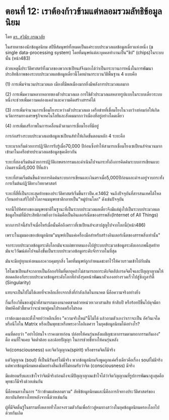 ตอนที่ 12: เราต้องก้าวข้ามแต่หลอมรวมลัทธิข้อมูลนิยม
===
โดย [ดร. สุวินัย ภรณวลัย](https://www.facebook.com/suvinaip/posts/2412198755483918)

ในสายตาของนักข้อมูลนิยม​ สปีซีส์มนุษย์ทั้งหมดเป็นแค่ระบบประมวลผลข้อมูลเดี่ยวแห่งหนึ่ง​ (a​ single data-processing system)​ โดยที่มนุษย์แต่ละบุคคลทำงานเป็น​"ชิป" (chips)​ในระบบนั้น​ (หน้า​483)

ด้วยเหตุนี้​ประวัติศาสตร์ทั้งมวลของพวกเซเปียนส์จึงมองได้ว่าเป็น​ กระบวนการหนึ่งในการพัฒนาประสิทธิภาพ​ของระบบประมวลผลข้อมูลเดี่ยวนี้​ โดยผ่านกระบวนวิธีพื้นฐาน​ 4​ แบบคือ

(1) การเพิ่มจำนวนประมวลผล
เมืองที่มีพลเมืองมากยิ่งมีพลังการประมวลผลมาก

(2) การเพิ่มความหลากหลายของตัวประมวลผล
การใช้ตัวประมวลผลหลายรูปแบบในระบบเดี่ยวระบบหนึ่งจะช่วยเพิ่มความคล่องแคล่วและความคิดสร้างสรรค์ได้

(3) การเพิ่มจำนวนการเชื่อมโยงระหว่างตัวประมวลผล
เครือข่ายที่เชื่อมโยงในวงกว้างย่อมก่อให้เกิดนวัตกรรมทางเศรษฐกิจ​เทคโนโลยีและสังคมมากกว่าเมืองที่อยู่อย่างโดดเดี่ยว

(4) การเพิ่มเสรีภาพในการเคลื่อนตัวตามการเชื่อมโยงที่มีอยู่

การก่อสร้างระบบประมวลผลข้อมูลเซเปียนส์ทำให้เกิดขั้นตอนหลัก​ 4​ ระยะคือ

ระยะแรก​เริ่มด้วยการปฏิวัติการรับรู้เมื่อ​70,000 ปีก่อน​ ซึ่งทำให้สามารถเชื่อมโยงเซเปียนส์จำนวนมากเข้ามาในเครือข่ายประมวลผลข้อมูลชุดเดียวกัน

ระยะที่สองเริ่มต้นด้วยการปฏิวัติเกษตรกรรมและดำเนินไปจนกระทั่งถึงการคิดค้นระบบการเขียนแบะเงินตราเมื่อ​ 5,000 ปีที่แล้ว

ระยะที่สามเริ่มต้นขึ้นด้วยการคิดค้นระบบการเขียนและเงินตราเมื่อ​ ​5,000​ปีก่อนและดำรงอยู่จวบกระทั่งการเริ่มต้นปฏิวัติทางวิทยาศาสตร์

ระยะที่สี่ที่เป็นระยะสุดท้ายของประวัติศาสตร์เริ่มขึ้นราวปี​ค.ศ.​1462 จนถึงปัจจุบันที่สารสนเทศได้ไหลเวียนอย่างเสรีไปทั่วโลก​จนมนุษยชาติกลายเป็น​"หมู่บ้านโลก" ดังเช่นปัจจุบัน

จากนี้ไปทิศทางของมนุษยชาติในฐานะที่เป็นระบบประมวลผลเดี๋ยว​จึงมีแต่มุ่งไปเป็นระบบประมวลผลข้อมูลใหม่ที่มีประสิทธิภาพยิ่งกว่าเดิม​คือเป็นอินเตอร์เน็ตของสรรพสิ่ง​ (Internet​ of​ All Things)

หากภารกิจนี้สำเร็จเมื่อไหร่​เมื่อนั้นคือถึงคราวที่​เซเปียนส์จะสาปสูญไปจากโลกนี้​ (หน้า​486)

เพราะในมุมมองของข้อมูลนิยม​ "มนุษย์เป็นแค่เครื่องมือสำหรับสร้างอินเตอร์เน็ตของสรรพสิ่งเท่านั้น"

จากระบบประมวลข้อมูลระดับโลก​มันจะแผ่ขยายตนเองไปสู่ระบบประมวลข้อมูลระดับเอกภพนี้​ สุดท้ายมันจะวิวัฒน์ต่อไปจนถึงขั้นเป็นระบบประมวลข้อมูลระดับจักรวาลในที่สุด

มันจะมีอยู่ทุกแห่งหนและควบคุมทุกสิ่ง​ โดยที่มนุษย์ถูกกำหนดชะตาไว้ให้ควบรวมเข้าไปกับมัน

โฮโมเซเปียนส์จะกลายเป็นอัลกอริทึมที่ตกยุค​ถ้าไม่สามารถยกระดับจิต​อัปเกรดจิตใจและปัญญาญาณให้สอดคล้องกับระบบประมวลข้อมูลระดับโลกที่กำลังรุดหน้าพัฒนาตัวเองอย่างรวดเร็วไปสู่​ซิงกูลาริตี้ (Singularity)​

แทบจะเป็นไปไม่ได้เลยที่จะหลีกเลี่ยงจากสิ่งที่กำลังเกิดในอนาคต นี่คือความจริงอย่างยิ่ง

กึ๋นเรื่องวิชั่นของผู้นำที่สามารถมองอนาคตขาดด้วยหน่วยเวลาสามสิบ ห้าสิบปี หรือร้อยปีขึ้นไปดุจมีตาทิพย์คือตัวชี้ขาดว่าจะนำพาผู้คนไปรอดหรือไม่รอด

เราต้องมองและตั้งโจทย์ว่าหลีกเลี่ยง "ความจริงใหม่"นี้ไม่ได้ แล้วถามตัวเองว่าเราจะเป็น อัศวินเจได หรือนีโอใน Matrix หรือเป็นพุทธะหรือพระอวโลกิเตศวร ในยุคข้อมูลนิยมได้อย่างไร?

คนที่ตอบว่า "อย่าไปสนใจ เราคงตายก่อน ปล่อยให้คนรุ่นหลังเผชิญชะตากรรมตามยถากรรมกันเอง" คือ คนที่ใจแคบ จิตต่ำต้อย และด้อยปัญญา ในการช่วยชี้ทางให้คนรุ่นหลัง

จิต​(consciousness)​ และจิตวิญญาณ​(spirit)​ ​หรือธรรมจิตก็มีจริง​

แต่วิญญาณ (soul)​ ที่เป็นนิรันดร์ไม่มีจริง​ พวกข้อมูลนิยมจึงพูดถูกแค่ครึ่งเดียวคือ​เรื่อง​ soul​ ไม่มีจริง​ แต่​พวกข้อมูลนิยมหลงผิดอย่างสิ้นเชิงที่ไม่ยอมรับว่า​จิต​ (consciousness)​ มีจริง

มีแต่ยอมรับและเข้าใจว่าจิตมีจริงก่อน​ ถึงจะมีปัญญาญาณเข้าใจได้ว่า​จิตวิญญาณ​ที่รูปการพัฒนาสูงสุดคือ​พุทธะ​ก็มีจริงด้วยเช่นกัน

นี่คือหนทางในการ "ก้าวข้ามแต่หลอมรวม" ลัทธิข้อมูลนิยม​ และนี่คือภารกิจทางประวัติศาสตร์ของสถาบันทิศทางไทยหลังจากนี้ด้วยเช่นกัน

ผู้ที่มีจิตตื่นรู้ในธรรมทั้งหลายทั่วโลก​ จงรวมตัวกันเพื่อก้าวสู่หนทางสว่างในยุคข้อมูลนิยมครองโลกไปด้วยกันเถิด
<!--stackedit_data:
eyJoaXN0b3J5IjpbMTY5NTAzOTg0M119
-->